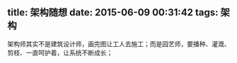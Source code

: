 title: 架构随想
date: 2015-06-09 00:31:42
tags: 架构
---

架构师其实不是建筑设计师，画完图让工人去施工；而是园艺师，要播种、灌溉、剪枝、一直呵护着，让系统不断成长；